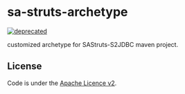 # sa-struts-archetype
[![deprecated](https://img.shields.io/badge/deprecated-too%20stale%20to%20maintain-red.svg)](https://img.shields.io/badge/deprecated-too%20stale%20to%20maintain-red.svg)

customized archetype for SAStruts-S2JDBC maven project.

## License
Code is under the [Apache Licence v2](LICENCE).
